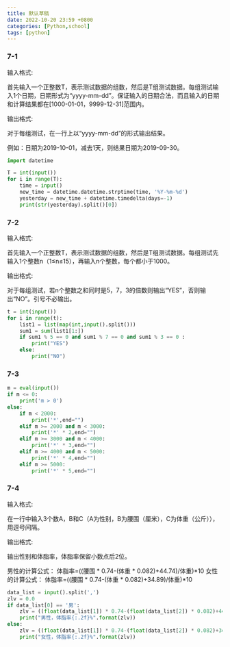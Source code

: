 ```yaml
---
title: 默认草稿
date: 2022-10-20 23:59 +0800
categories: [Python,school]
tags: [python]
---
```




### 7-1

输入格式:

首先输入一个正整数T，表示测试数据的组数，然后是T组测试数据。每组测试输入1个日期，日期形式为“yyyy-mm-dd”。保证输入的日期合法，而且输入的日期和计算结果都在[1000-01-01，9999-12-31]范围内。

输出格式:

对于每组测试，在一行上以“yyyy-mm-dd”的形式输出结果。

例如：日期为2019-10-01，减去1天，则结果日期为2019-09-30。

```py
import datetime

T = int(input())
for i in range(T):
    time = input()
    new_time = datetime.datetime.strptime(time, '%Y-%m-%d')
    yesterday = new_time + datetime.timedelta(days=-1)
    print(str(yesterday).split()[0])
```





### 7-2

输入格式:

首先输入一个正整数T，表示测试数据的组数，然后是T组测试数据。每组测试先输入1个整数n（1≤n≤15），再输入n个整数，每个都小于1000。

输出格式:

对于每组测试，若n个整数之和同时是5，7，3的倍数则输出“YES”，否则输出“NO”。引号不必输出。

```py
t = int(input())
for i in range(t):
    list1 = list(map(int,input().split()))
    sum1 = sum(list1[1:])
    if sum1 % 5 == 0 and sum1 % 7 == 0 and sum1 % 3 == 0 :
        print("YES")
    else:
        print("NO")
```





### 7-3

```py
m = eval(input())
if m <= 0:
    print('m > 0')
else:
    if m < 2000:
        print('*',end="")
    elif m >= 2000 and m < 3000:
        print('*' * 2,end="")
    elif m >= 3000 and m < 4000:
        print('*' * 3,end="")
    elif m >= 4000 and m < 5000:
        print('*' * 4,end="")
    elif m >= 5000:
        print('*' * 5,end="")
```





### 7-4

输入格式:

在一行中输入3个数A，B和C（A为性别，B为腰围（厘米），C为体重（公斤）），用逗号间隔。

输出格式:

输出性别和体脂率，体脂率保留小数点后2位。

男性的计算公式：
体脂率=((腰围 * 0.74-(体重 * 0.082)+44.74)/体重)*10
女性的计算公式：
体脂率=((腰围 * 0.74-(体重 * 0.082)+34.89)/体重)*10

```py
data_list = input().split(',')
zlv = 0.0
if data_list[0] == '男':
    zlv = ((float(data_list[1]) * 0.74-(float(data_list[2]) * 0.082)+44.74)/float(data_list[2]))*10
    print("男性，体脂率{:.2f}%".format(zlv))
else:
    zlv = ((float(data_list[1]) * 0.74-(float(data_list[2]) * 0.082)+34.89)/float(data_list[2]))*10
    print("女性，体脂率{:.2f}%".format(zlv))
```


